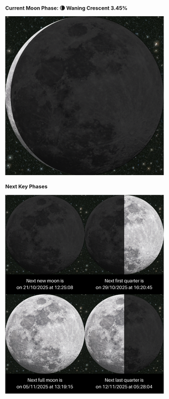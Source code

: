 ### Current Moon Phase: 🌘 Waning Crescent 3.45%
![Moon Phase](moonphase.png)
### Next Key Phases
![Gallery](gallery.png)